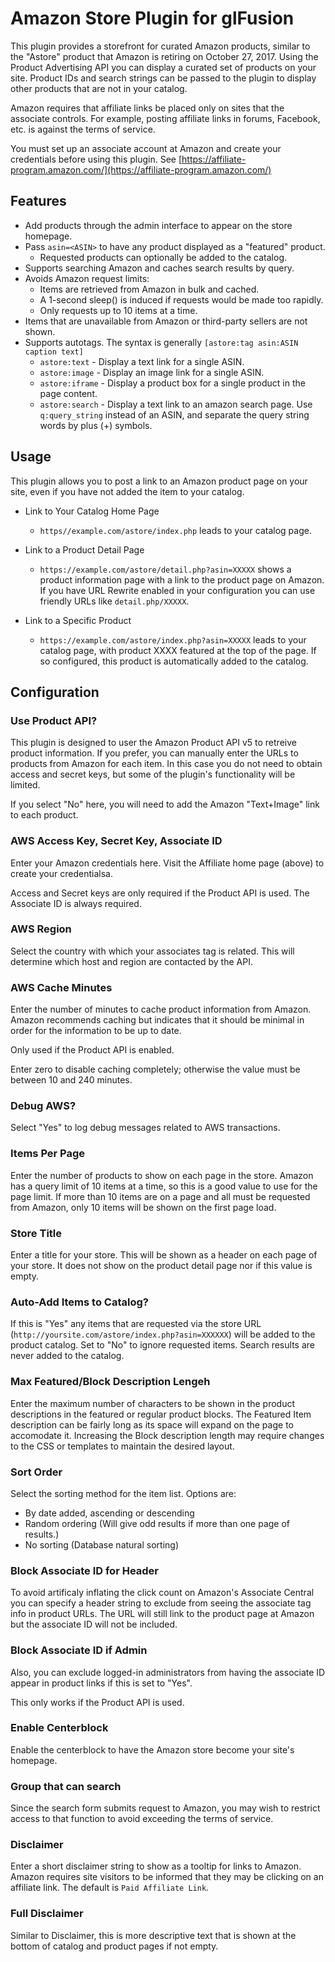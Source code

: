 # Amazon Store Plugin for glFusion

This plugin provides a storefront for curated Amazon products, similar to
the "Astore" product that Amazon is retiring on October 27, 2017.
Using the Product Advertising API you can display a curated set of products on your site.
Product IDs and search strings can be passed to the plugin to display other products that are not in your catalog.

Amazon requires that affiliate links be placed only on sites that the associate controls.
For example, posting affiliate links in forums, Facebook, etc. is against the terms of service.

You must set up an associate account at Amazon and create your credentials before using this plugin.
See [https://affiliate-program.amazon.com/](https://affiliate-program.amazon.com/)

## Features
  * Add products through the admin interface to appear on the store homepage.
  * Pass `asin=<ASIN>` to have any product displayed as a "featured" product.
    * Requested products can optionally be added to the catalog.
  * Supports searching Amazon and caches search results by query.
  * Avoids Amazon request limits:
    * Items are retrieved from Amazon in bulk and cached.
    * A 1-second sleep() is induced if requests would be made too rapidly.
    * Only requests up to 10 items at a time.
  * Items that are unavailable from Amazon or third-party sellers are not shown.
  * Supports autotags. The syntax is generally `[astore:tag asin:ASIN caption text]`
    * `astore:text` - Display a text link for a single ASIN.
    * `astore:image` - Display an image link for a single ASIN.
    * `astore:iframe` - Display a product box for a single product in the page content.
    * `astore:search` - Display a text link to an amazon search page.
      Use `q:query_string` instead of an ASIN, and separate the query string words by plus (+) symbols.

## Usage
This plugin allows you to post a link to an Amazon product page on your site,
even if you have not added the item to your catalog.

  * Link to Your Catalog Home Page
    * `https//example.com/astore/index.php` leads to your catalog page.

  * Link to a Product Detail Page
    * `https://example.com/astore/detail.php?asin=XXXXX` shows a product
        information page with a link to the product page on Amazon.
        If you have URL Rewrite enabled in your configuration you can use
        friendly URLs like `detail.php/XXXXX`.

  * Link to a Specific Product
    * `https://example.com/astore/index.php?asin=XXXXX` leads to your catalog page,
        with product XXXX featured at the top of the page.
        If so configured, this product is automatically added to the catalog.

## Configuration
### Use Product API?
This plugin is designed to user the Amazon Product API v5 to retreive product
information. If you prefer, you can manually enter the URLs to products from
Amazon for each item. In this case you do not need to obtain access and secret
keys, but some of the plugin's functionality will be limited.

If you select "No" here, you will need to add the Amazon "Text+Image" link to each product.

### AWS Access Key, Secret Key, Associate ID
Enter your Amazon credentials here. Visit the Affiliate home page (above) to create your credentialsa.

Access and Secret keys are only required if the Product API is used. The
Associate ID is always required.

### AWS Region
Select the country with which your associates tag is related.
This will determine which host and region are contacted by the API.

### AWS Cache Minutes
Enter the number of minutes to cache product information from Amazon.
Amazon recommends caching but indicates that it should be minimal in order for
the information to be up to date.

Only used if the Product API is enabled.

Enter zero to disable caching completely; otherwise the value must be between 10 and 240 minutes.

### Debug AWS?
Select &quot;Yes&quot; to log debug messages related to AWS transactions.

### Items Per Page
Enter the number of products to show on each page in the store.
Amazon has a query limit of 10 items at a time, so this is a good value to
use for the page limit. If more than 10 items are on a page and all must
be requested from Amazon, only 10 items will be shown on the first page load.

### Store Title
Enter a title for your store. This will be shown as a header on each page of
your store. It does not show on the product detail page nor if this value is
empty.

### Auto-Add Items to Catalog?
If this is &quot;Yes&quot; any items that are requested via the store URL
(`http://yoursite.com/astore/index.php?asin=XXXXXX`) will be added to the
product catalog. Set to &quot;No&quot; to ignore requested items.
Search results are never added to the catalog.

### Max Featured/Block Description Lengeh
Enter the maximum number of characters to be shown in the product descriptions
in the featured or regular product blocks.
The Featured Item description can be fairly long as its space will expand on the page to accomodate it.
Increasing the Block description length may require changes to the CSS or templates to maintain the desired layout.

### Sort Order
Select the sorting method for the item list. Options are:
  * By date added, ascending or descending
  * Random ordering (Will give odd results if more than one page of results.)
  * No sorting (Database natural sorting)

### Block Associate ID for Header
To avoid artificaly inflating the click count on Amazon's Associate Central you
can specify a header string to exclude from seeing the associate tag info in
product URLs. The URL will still link to the product page at Amazon but the
associate ID will not be included.

### Block Associate ID if Admin
Also, you can exclude logged-in administrators from having the associate ID
appear in product links if this is set to "Yes".

This only works if the Product API is used.

### Enable Centerblock
Enable the centerblock to have the Amazon store become your site's homepage.

### Group that can search
Since the search form submits request to Amazon, you may wish to restrict
access to that function to avoid exceeding the terms of service.

### Disclaimer
Enter a short disclaimer string to show as a tooltip for links to Amazon.
Amazon requires site visitors to be informed that they may be clicking on an affiliate link.
The default is `Paid Affiliate Link`.

### Full Disclaimer
Similar to Disclaimer, this is more descriptive text that is shown at the bottom
of catalog and product pages if not empty.
